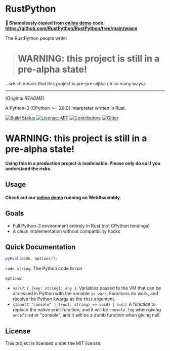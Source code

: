 # RustPython

**🙏 Shamelessly copied from [online demo](https://rustpython.github.io/demo/) code: https://github.com/RustPython/RustPython/tree/main/wasm**

The RustPython people write:

> # WARNING: this project is still in a pre-alpha state!

...which means that this project is pre-pre-alpha (in so many ways).

---

_(Original README)_

A Python-3 (CPython >= 3.8.0) Interpreter written in Rust.

[![Build Status](https://travis-ci.org/RustPython/RustPython.svg?branch=main)](https://travis-ci.org/RustPython/RustPython)
[![License: MIT](https://img.shields.io/badge/License-MIT-green.svg)](https://opensource.org/licenses/MIT)
[![Contributors](https://img.shields.io/github/contributors/RustPython/RustPython.svg)](https://github.com/RustPython/RustPython/graphs/contributors)
[![Gitter](https://badges.gitter.im/RustPython/Lobby.svg)](https://gitter.im/rustpython/Lobby)

# WARNING: this project is still in a pre-alpha state!

**Using this in a production project is inadvisable. Please only do so if you understand the risks.**

## Usage

#### Check out our [online demo](https://rustpython.github.io/demo/) running on WebAssembly.

## Goals

- Full Python-3 environment entirely in Rust (not CPython bindings)
- A clean implementation without compatibility hacks

## Quick Documentation

```js
pyEval(code, options?);
```

`code`: `string`: The Python code to run

`options`:

- `vars?`: `{ [key: string]: any }`: Variables passed to the VM that can be
  accessed in Python with the variable `js_vars`. Functions do work, and
  receive the Python kwargs as the `this` argument.
- `stdout?`: `"console" | ((out: string) => void) | null`: A function to replace the
  native print function, and it will be `console.log` when giving `undefined`
  or "console", and it will be a dumb function when giving null.

## License

This project is licensed under the MIT license.
